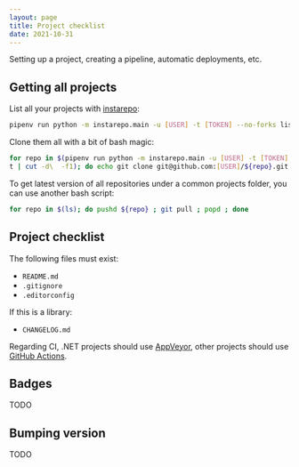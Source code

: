 ```yaml
---
layout: page
title: Project checklist
date: 2021-10-31
---
```


Setting up a project, creating a pipeline, automatic deployments, etc.

## Getting all projects

List all your projects with [instarepo]:

```sh
pipenv run python -m instarepo.main -u [USER] -t [TOKEN] --no-forks list
```

Clone them all with a bit of bash magic:

```sh
for repo in $(pipenv run python -m instarepo.main -u [USER] -t [TOKEN] --no-forks lis
t | cut -d\  -f1); do echo git clone git@github.com:[USER]/${repo}.git /tmp/ ; done
```

To get latest version of all repositories under a common projects folder,
you can use another bash script:

```sh
for repo in $(ls); do pushd ${repo} ; git pull ; popd ; done
```

## Project checklist

The following files must exist:

- `README.md`
- `.gitignore`
- `.editorconfig`

If this is a library:

- `CHANGELOG.md`

Regarding CI, .NET projects should use [AppVeyor],
other projects should use [GitHub Actions].

## Badges

TODO

## Bumping version

TODO


[instarepo]: https://github.com/ngeor/instarepo
[AppVeyor]: https://ci.appveyor.com/
[GitHub Actions]: https://github.com/features/actions
